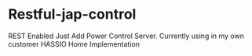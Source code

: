 # Restful-jap-control
REST Enabled Just Add Power Control Server. Currently using in my own customer HASSIO  Home Implementation
